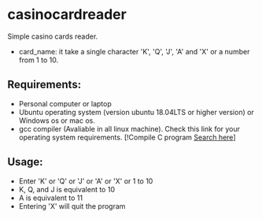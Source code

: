 # casinocardreader
Simple casino cards reader.

- card_name: it take a single character 'K', 'Q', 'J', 'A' and 'X' or a number from 1 to 10.

## Requirements:

- Personal computer or laptop
- Ubuntu operating system (version ubuntu 18.04LTS or higher version) or Windows os or mac os.
- gcc compiler (Avaliable in all linux machine). Check this link for your operating system requirements. [!Compile C program <a href="https://www.google.com/search?q=how+to+compile+c+program+in+all+os&oq=how+to+compile+c+program+in+all+os&aqs=chrome..69i57j0i546l4.34100j0j7&sourceid=chrome&ie=UTF-8" target="_blank">Search here</a>]

## Usage:

- Enter 'K' or 'Q' or 'J' or 'A' or 'X' or 1 to 10
- K, Q, and J is equivalent to 10
- A is equivalent to 11
- Entering 'X' will quit the program
